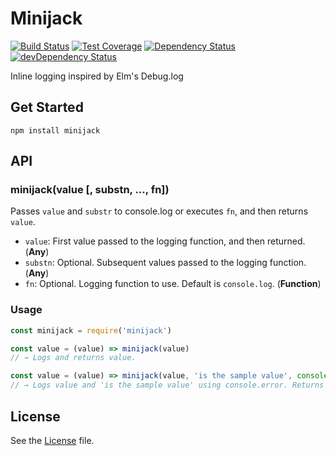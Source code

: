 # Minijack
[![Build Status](https://travis-ci.org/grindcode/minijack.svg?branch=master)](https://travis-ci.org/grindcode/minijack) [![Test Coverage](https://codeclimate.com/github/grindcode/minijack/badges/coverage.svg)](https://codeclimate.com/github/grindcode/minijack/coverage) [![Dependency Status](https://david-dm.org/grindcode/minijack.svg)](https://david-dm.org/grindcode/minijack) [![devDependency Status](https://david-dm.org/grindcode/minijack/dev-status.svg)](https://david-dm.org/grindcode/minijack#info=devDependencies)

Inline logging inspired by Elm's Debug.log

## Get Started
```shell
npm install minijack
```

## API
### minijack(value [, substn, ..., fn])
Passes `value` and `substr` to console.log or executes `fn`, and then returns `value`.
* `value`: First value passed to the logging function, and then returned. (**Any**)
* `substn`: Optional. Subsequent values passed to the logging function. (**Any**)
* `fn`: Optional. Logging function to use. Default is `console.log`. (**Function**)

### Usage
```javascript
const minijack = require('minijack')

const value = (value) => minijack(value)
// → Logs and returns value.

const value = (value) => minijack(value, 'is the sample value', console.error)
// → Logs value and 'is the sample value' using console.error. Returns value.
```

## License
See the [License](LICENSE) file.
